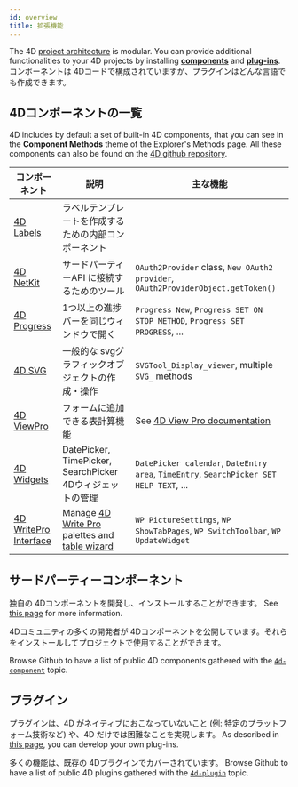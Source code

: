 ```yaml
---
id: overview
title: 拡張機能
---
```


The 4D [project architecture](../Project/architecture.md) is modular. You can provide additional functionalities to your 4D projects by installing [**components**](Concepts/components.md) and [**plug-ins**](../Concepts/plug-ins.md). コンポーネントは 4Dコードで構成されていますが、プラグインはどんな言語でも作成できます。

## 4Dコンポーネントの一覧

4D includes by default a set of built-in 4D components, that you can see in the **Component Methods** theme of the Explorer's Methods page. All these components can also be found on the [4D github repository](https://github.com/4d).

| コンポーネント                                                              | 説明                                                                                                                                                                          | 主な機能                                                                                    |
| -------------------------------------------------------------------- | --------------------------------------------------------------------------------------------------------------------------------------------------------------------------- | --------------------------------------------------------------------------------------- |
| [4D Labels](https://github.com/4d/4D-Labels)                         | ラベルテンプレートを作成するための内部コンポーネント                                                                                                                                                  |                                                                                         |
| [4D NetKit](https://github.com/4d/4D-NetKit)                         | サードパーティーAPI に接続するためのツール                                                                                                                                                     | `OAuth2Provider` class, `New OAuth2 provider`, `OAuth2ProviderObject.getToken()`        |
| [4D Progress](https://github.com/4d/4D-Progress)                     | 1つ以上の進捗バーを同じウィンドウで開く                                                                                                                                                        | `Progress New`, `Progress SET ON STOP METHOD`, `Progress SET PROGRESS`, ...             |
| [4D SVG](https://github.com/4d/4D-SVG)                               | 一般的な svgグラフィックオブジェクトの作成・操作                                                                                                                                                  | `SVGTool_Display_viewer`, multiple `SVG_` methods                                       |
| [4D ViewPro](ViewPro/getting-started.md)                             | フォームに追加できる表計算機能                                                                                                                                                             | See [4D View Pro documentation](ViewPro/getting-started.md)                             |
| [4D Widgets](https://github.com/4d/4D-Widgets)                       | DatePicker, TimePicker, SearchPicker 4Dウィジェットの管理                                                                                                                            | `DatePicker calendar`, `DateEntry area`, `TimeEntry`, `SearchPicker SET HELP TEXT`, ... |
| [4D WritePro Interface](https://github.com/4d/4D-WritePro-Interface) | Manage [4D Write Pro](https://doc.4d.com/4Dv20/4D/20/4D-Write-Pro-Reference.100-6229455.en.html) palettes and [table wizard](../WritePro/writeprointerface.md#table-wizard) | `WP PictureSettings`, `WP ShowTabPages`, `WP SwitchToolbar`, `WP UpdateWidget`          |

## サードパーティーコンポーネント

独自の 4Dコンポーネントを開発し、インストールすることができます。 See [this page](develop-components.md) for more information.

4Dコミュニティの多くの開発者が 4Dコンポーネントを公開しています。それらをインストールしてプロジェクトで使用することができます。

Browse Github to have a list of public 4D components gathered with the [`4d-component`](https://github.com/topics/4d-component) topic.

## プラグイン

プラグインは、4D がネイティブにおこなっていないこと (例: 特定のプラットフォーム技術など) や、4D だけでは困難なことを実現します。 As described in [this page](develop-plug-ins.md), you can develop your own plug-ins.

多くの機能は、既存の 4Dプラグインでカバーされています。 Browse Github to have a list of public 4D plugins gathered with the [`4d-plugin`](https://github.com/topics/4d-plugin) topic.
